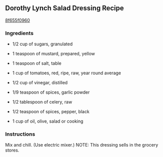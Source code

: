 ## Dorothy Lynch Salad Dressing Recipe

[8f655f0960](http://cookeatshare.com/recipes/dorothy-lynch-salad-dressing-11280)

### Ingredients

 - 1/2 cup of sugars, granulated

 - 1 teaspoon of mustard, prepared, yellow

 - 1 teaspoon of salt, table

 - 1 cup of tomatoes, red, ripe, raw, year round average

 - 1/2 cup of vinegar, distilled

 - 1/9 teaspoon of spices, garlic powder

 - 1/2 tablespoon of celery, raw

 - 1/2 teaspoon of spices, pepper, black

 - 1 cup of oil, olive, salad or cooking

### Instructions

Mix and chill. (Use electric mixer.) NOTE: This dressing sells in the grocery stores.